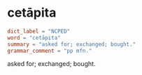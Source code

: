 # cetāpita

``` toml
dict_label = "NCPED"
word = "cetāpita"
summary = "asked for; exchanged; bought."
grammar_comment = "pp mfn."
```

asked for; exchanged; bought.


